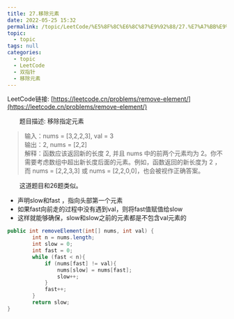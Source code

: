 ```yaml
---
title: 27.移除元素
date: 2022-05-25 15:32
permalink: /topic/LeetCode/%E5%8F%8C%E6%8C%87%E9%92%88/27.%E7%A7%BB%E9%99%A4%E5%85%83%E7%B4%A0
topic: 
  - topic
tags: null
categories: 
  - topic
  - LeetCode
  - 双指针
  - 移除元素
---
```

LeetCode链接: [https://leetcode.cn/problems/remove-element/](https://leetcode.cn/problems/remove-element/)

　　题目描述: 移除指定元素

> 输入：nums = [3,2,2,3], val = 3  
> 输出：2, nums = [2,2]  
> 解释：函数应该返回新的长度 2, 并且 nums 中的前两个元素均为 2。你不需要考虑数组中超出新长度后面的元素。例如，函数返回的新长度为 2 ，而 nums = [2,2,3,3] 或 nums = [2,2,0,0]，也会被视作正确答案。
>

　　这道题目和26题类似。

* 声明slow和fast ，指向头部第一个元素
* 如果fast向前走的过程中没有遇到val，则将fast值赋值给slow
* 这样就能够确保，slow和slow之前的元素都是不包含val元素的

```java
public int removeElement(int[] nums, int val) {
        int n = nums.length;
        int slow = 0;
        int fast = 0;
        while (fast < n){
            if (nums[fast] != val){
                nums[slow] = nums[fast];
                slow++;
            }
            fast++;
        }
        return slow;
}
```
